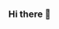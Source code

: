 ### Hi there 👋

<!--
**SALMANULFARISKP/SALMANULFARISKP** is a ✨ _special_ ✨ repository because its `README.md` (this file) appears on your GitHub profile.

Here are some ideas to get you started:

- 🔭 I’m currently working on ...My Dreams.
- 🌱 I’m currently learning ...About Somthing.
- 👯 I’m looking to collaborate on ...open source.
- 💬 Ask me about ...Anything.
- 📫 How to reach me: ...instagram @salmanul_faris_kp.
- 😄 Pronouns: ...Hi Handsome.
- ⚡ Fun fact: ...Iam Brilliant.
-->
